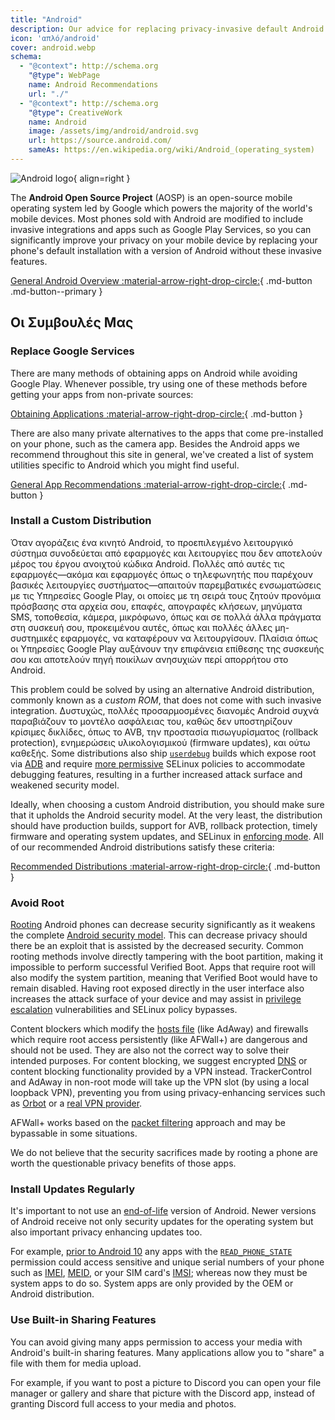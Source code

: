 ```yaml
---
title: "Android"
description: Our advice for replacing privacy-invasive default Android features with private and secure alternatives.
icon: 'απλό/android'
cover: android.webp
schema:
  - "@context": http://schema.org
    "@type": WebPage
    name: Android Recommendations
    url: "./"
  - "@context": http://schema.org
    "@type": CreativeWork
    name: Android
    image: /assets/img/android/android.svg
    url: https://source.android.com/
    sameAs: https://en.wikipedia.org/wiki/Android_(operating_system)
---
```


![Android logo](../assets/img/android/android.svg){ align=right }

The **Android Open Source Project** (AOSP) is an open-source mobile operating system led by Google which powers the majority of the world's mobile devices. Most phones sold with Android are modified to include invasive integrations and apps such as Google Play Services, so you can significantly improve your privacy on your mobile device by replacing your phone's default installation with a version of Android without these invasive features.

[General Android Overview :material-arrow-right-drop-circle:](../os/android-overview.md){ .md-button .md-button--primary }

## Οι Συμβουλές Μας

### Replace Google Services

There are many methods of obtaining apps on Android while avoiding Google Play. Whenever possible, try using one of these methods before getting your apps from non-private sources:

[Obtaining Applications :material-arrow-right-drop-circle:](obtaining-apps.md){ .md-button }

There are also many private alternatives to the apps that come pre-installed on your phone, such as the camera app. Besides the Android apps we recommend throughout this site in general, we've created a list of system utilities specific to Android which you might find useful.

[General App Recommendations :material-arrow-right-drop-circle:](general-apps.md){ .md-button }

### Install a Custom Distribution

Όταν αγοράζεις ένα κινητό Android, το προεπιλεγμένο λειτουργικό σύστημα συνοδεύεται από εφαρμογές και λειτουργίες που δεν αποτελούν μέρος του έργου ανοιχτού κώδικα Android. Πολλές από αυτές τις εφαρμογές—ακόμα και εφαρμογές όπως ο τηλεφωνητής που παρέχουν βασικές λειτουργίες συστήματος—απαιτούν παρεμβατικές ενσωματώσεις με τις Υπηρεσίες Google Play, οι οποίες με τη σειρά τους ζητούν προνόμια πρόσβασης στα αρχεία σου, επαφές, απογραφές κλήσεων, μηνύματα SMS, τοποθεσία, κάμερα, μικρόφωνο, όπως και σε πολλά άλλα πράγματα στη συσκευή σου, προκειμένου αυτές, όπως και πολλές άλλες μη-συστημικές εφαρμογές, να καταφέρουν να λειτουργίσουν. Πλαίσια όπως οι Υπηρεσίες Google Play αυξάνουν την επιφάνεια επίθεσης της συσκευής σου και αποτελούν πηγή ποικίλων ανησυχιών περί απορρήτου στο Android.

This problem could be solved by using an alternative Android distribution, commonly known as a _custom ROM_, that does not come with such invasive integration. Δυστυχώς, πολλές προσαρμοσμένες διανομές Android συχνά παραβιάζουν το μοντέλο ασφάλειας του, καθώς δεν υποστηρίζουν κρίσιμες δικλίδες, όπως το AVB, την προστασία πισωγυρίσματος (rollback protection), ενημερώσεις υλικολογισμικού (firmware updates), και ούτω καθεξής. Some distributions also ship [`userdebug`](https://source.android.com/setup/build/building#choose-a-target) builds which expose root via [ADB](https://developer.android.com/studio/command-line/adb) and require [more permissive](https://github.com/LineageOS/android_system_sepolicy/search?q=userdebug&type=code) SELinux policies to accommodate debugging features, resulting in a further increased attack surface and weakened security model.

Ideally, when choosing a custom Android distribution, you should make sure that it upholds the Android security model. At the very least, the distribution should have production builds, support for AVB, rollback protection, timely firmware and operating system updates, and SELinux in [enforcing mode](https://source.android.com/security/selinux/concepts#enforcement_levels). All of our recommended Android distributions satisfy these criteria:

[Recommended Distributions :material-arrow-right-drop-circle:](distributions.md){ .md-button }

### Avoid Root

[Rooting](https://en.wikipedia.org/wiki/Rooting_\(Android\)) Android phones can decrease security significantly as it weakens the complete [Android security model](https://en.wikipedia.org/wiki/Android_\(operating_system\)#Security_and_privacy). This can decrease privacy should there be an exploit that is assisted by the decreased security. Common rooting methods involve directly tampering with the boot partition, making it impossible to perform successful Verified Boot. Apps that require root will also modify the system partition, meaning that Verified Boot would have to remain disabled. Having root exposed directly in the user interface also increases the attack surface of your device and may assist in [privilege escalation](https://en.wikipedia.org/wiki/Privilege_escalation) vulnerabilities and SELinux policy bypasses.

Content blockers which modify the [hosts file](https://en.wikipedia.org/wiki/Hosts_\(file\)) (like AdAway) and firewalls which require root access persistently (like AFWall+) are dangerous and should not be used. They are also not the correct way to solve their intended purposes. For content blocking, we suggest encrypted [DNS](../dns.md) or content blocking functionality provided by a VPN instead. TrackerControl and AdAway in non-root mode will take up the VPN slot (by using a local loopback VPN), preventing you from using privacy-enhancing services such as [Orbot](../alternative-networks.md#orbot) or a [real VPN provider](../vpn.md).

AFWall+ works based on the [packet filtering](https://en.wikipedia.org/wiki/Firewall_\(computing\)#Packet_filter) approach and may be bypassable in some situations.

We do not believe that the security sacrifices made by rooting a phone are worth the questionable privacy benefits of those apps.

### Install Updates Regularly

It's important to not use an [end-of-life](https://endoflife.date/android) version of Android. Newer versions of Android receive not only security updates for the operating system but also important privacy enhancing updates too.

For example, [prior to Android 10](https://developer.android.com/about/versions/10/privacy/changes) any apps with the [`READ_PHONE_STATE`](https://developer.android.com/reference/android/Manifest.permission#READ_PHONE_STATE) permission could access sensitive and unique serial numbers of your phone such as [IMEI](https://en.wikipedia.org/wiki/International_Mobile_Equipment_Identity), [MEID](https://en.wikipedia.org/wiki/Mobile_equipment_identifier), or your SIM card's [IMSI](https://en.wikipedia.org/wiki/International_mobile_subscriber_identity); whereas now they must be system apps to do so. System apps are only provided by the OEM or Android distribution.

### Use Built-in Sharing Features

You can avoid giving many apps permission to access your media with Android's built-in sharing features. Many applications allow you to "share" a file with them for media upload.

For example, if you want to post a picture to Discord you can open your file manager or gallery and share that picture with the Discord app, instead of granting Discord full access to your media and photos.
